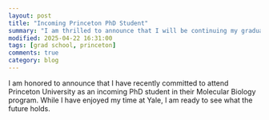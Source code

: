 ```yaml
---
layout: post
title: "Incoming Princeton PhD Student"
summary: "I am thrilled to announce that I will be continuing my graduate studies at Princeton University."
modified: 2025-04-22 16:31:00
tags: [grad school, princeton]
comments: true
category: blog
---
```


I am honored to announce that I have recently committed to attend Princeton University as an incoming PhD student in their Molecular Biology program. While I have enjoyed my time at Yale, I am ready to see what the future holds.
